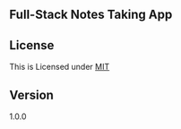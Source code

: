 ## Full-Stack Notes Taking App


## License
This is Licensed under [MIT](https://opensource.org/licenses/MIT)

## Version
1.0.0